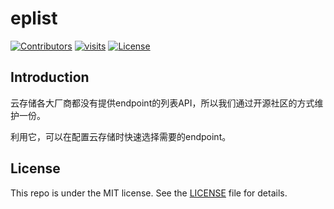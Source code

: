 # eplist

[![Contributors](https://img.shields.io/github/contributors/eplist/eplist.svg)](https://github.com/badges/eplist/eplist/contributors)
[![visits](https://visitor.vercel.app/page/eplist-eplist?color=light-green)](https://github.com/eplist/eplist)
[![License](https://img.shields.io/github/license/eplist/eplist.svg)](https://github.com/eplist/eplist/blob/master/LICENSE)

## Introduction

云存储各大厂商都没有提供endpoint的列表API，所以我们通过开源社区的方式维护一份。

利用它，可以在配置云存储时快速选择需要的endpoint。

## License
This repo is under the MIT license. See the [LICENSE](/LICENSE) file for details.
